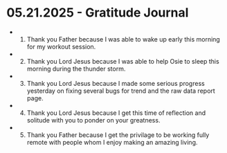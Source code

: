 # 05.21.2025 - Gratitude Journal

- 1. Thank you Father because I was able to wake up early this morning for my workout session.
- 2. Thank you Lord Jesus because I was able to help Osie to sleep this morning during the thunder storm.
- 3. Thank you Lord Jesus because I made some serious progress yesterday on fixing several bugs for trend and the
raw data report page.
- 4. Thank you Lord Jesus because I get this time of reflection and solitude with you to ponder on your greatness.
- 5. Thank you Father because I get the privilage to be working fully remote with people whom I enjoy making an 
amazing living.
